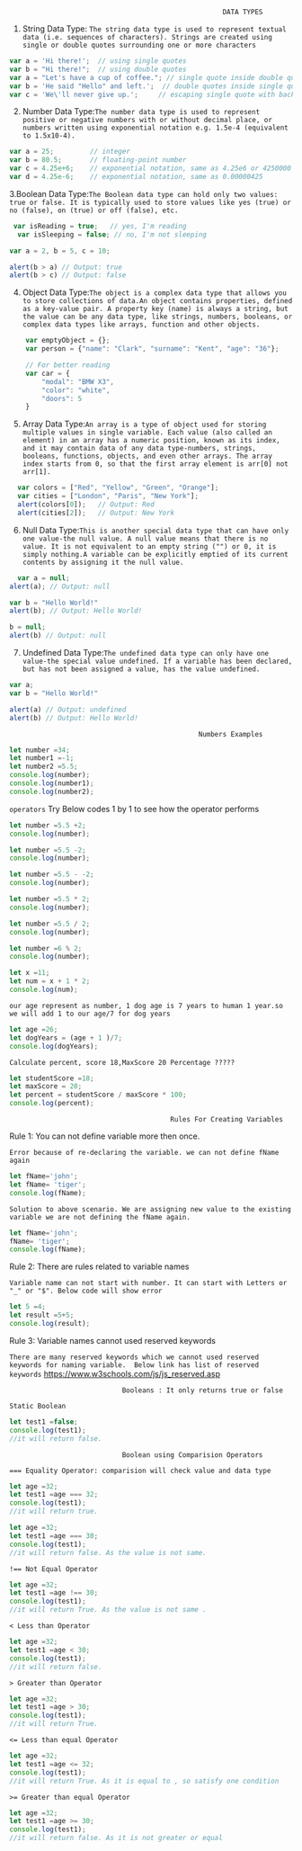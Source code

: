                                                          DATA TYPES

1. String Data Type: `The string data type is used to represent textual data (i.e. sequences of characters). Strings are created using single or double quotes surrounding one or more characters`

  ```js 
  var a = 'Hi there!';  // using single quotes
  var b = "Hi there!";  // using double quotes
  var a = "Let's have a cup of coffee."; // single quote inside double quotes
  var b = 'He said "Hello" and left.';  // double quotes inside single quotes
  var c = 'We\'ll never give up.';     // escaping single quote with backslash
  ```
2. Number Data Type:`The number data type is used to represent positive or negative numbers with or without decimal place, or numbers written using exponential notation e.g. 1.5e-4 (equivalent to 1.5x10-4).`
  ```js 
  var a = 25;         // integer
  var b = 80.5;       // floating-point number
  var c = 4.25e+6;    // exponential notation, same as 4.25e6 or 4250000
  var d = 4.25e-6;    // exponential notation, same as 0.00000425
  ```
3.Boolean Data Type:`The Boolean data type can hold only two values: true or false. It is typically used to store values like yes (true) or no (false), on (true) or off (false), etc.`
```js 
 var isReading = true;   // yes, I'm reading
  var isSleeping = false; // no, I'm not sleeping
  ```
  ```js 
 var a = 2, b = 5, c = 10;
 
  alert(b > a) // Output: true
  alert(b > c) // Output: false
  ```
4. Object Data Type:`The object is a complex data type that allows you to store collections of data.An object contains properties, defined as a key-value pair. A property key (name) is always a string, but the value can be any data type, like strings, numbers, booleans, or complex data types like arrays, function and other objects.`

  ```js 
      var emptyObject = {};
      var person = {"name": "Clark", "surname": "Kent", "age": "36"};

      // For better reading
      var car = {
          "modal": "BMW X3",
          "color": "white",
          "doors": 5
      }
  ```
5. Array Data Type:`An array is a type of object used for storing multiple values in single variable. Each value (also called an element) in an array has a numeric position, known as its index, and it may contain data of any data type-numbers, strings, booleans, functions, objects, and even other arrays. The array index starts from 0, so that the first array element is arr[0] not arr[1].`
  ```js 
    var colors = ["Red", "Yellow", "Green", "Orange"];
    var cities = ["London", "Paris", "New York"];
    alert(colors[0]);   // Output: Red
    alert(cities[2]);   // Output: New York
  ```
   
    
6. Null Data Type:`This is another special data type that can have only one value-the null value. A null value means that there is no value. It is not equivalent to an empty string ("") or 0, it is simply nothing.A variable can be explicitly emptied of its current contents by assigning it the null value.`
  ```js 
    var a = null;
  alert(a); // Output: null

  var b = "Hello World!"
  alert(b); // Output: Hello World!

  b = null;
  alert(b) // Output: null
  ```

7. Undefined Data Type:`The undefined data type can only have one value-the special value undefined. If a variable has been declared, but has not been assigned a value, has the value undefined.`
  ```js 
  var a;
  var b = "Hello World!"

  alert(a) // Output: undefined
  alert(b) // Output: Hello World!
  ```
                                                   
                                                   
                                                   Numbers Examples
  
  ```js 
  let number =34;
  let number1 =-1;
  let number2 =5.5;
  console.log(number);
  console.log(number1);
  console.log(number2);

  ```
  `operators` Try Below codes 1 by 1 to see how the operator performs
  
   ```js 
  let number =5.5 +2;
  console.log(number);
  ```
  
  ```js 
  let number =5.5 -2;
  console.log(number);
  ```
  
  ```js 
  let number =5.5 - -2;
  console.log(number);
  ```
  
  ```js 
  let number =5.5 * 2;
  console.log(number);
  ```

  
  ```js 
  let number =5.5 / 2;
  console.log(number);
  ```
  
  ```js 
  let number =6 % 2;
  console.log(number);
  ```
  
  ```js 
  let x =11;
  let num = x + 1 * 2;
  console.log(num);
  ```
  
  `our age represent as number, 1 dog age is 7 years to human 1 year.so we will add 1 to our age/7 for dog years`
  ```js 
  let age =26;
  let dogYears = (age + 1 )/7;
  console.log(dogYears);
  ```
  
  `Calculate percent, score 18,MaxScore 20 Percentage ?????`

  ```js 
  let studentScore =18;
  let maxScore = 20;
  let percent = studentScore / maxScore * 100;
  console.log(percent);
  ```
                           
                                            Rules For Creating Variables
  
Rule 1: You can not define variable more then once.

`Error because of re-declaring the variable. we can not define fName again`

```js
let fName='john';
let fName= 'tiger';
console.log(fName);
````

`Solution to above scenario. We are assigning new value to the existing variable we are not defining the fName again.`

```js
let fName='john';
fName= 'tiger';
console.log(fName);
````

Rule 2: There are rules related to variable names

`Variable name can not start with number. It can start with Letters or "_" or "$". Below code will show error `
```js
let 5 =4;
let result =5+5;
console.log(result);
````

Rule 3: Variable names cannot used reserved keywords

`There are many reserved keywords which we cannot used reserved keywords for naming variable. 
Below link has list of reserved keywords`
https://www.w3schools.com/js/js_reserved.asp



                                Booleans : It only returns true or false

`Static Boolean`

```js
let test1 =false;
console.log(test1);
//it will return false.
```

                                Boolean using Comparision Operators
                                
                                
`=== Equality Operator: comparision will check value and data type`
```js
let age =32;
let test1 =age === 32;
console.log(test1);
//it will return true.
```

```js
let age =32;
let test1 =age === 30;
console.log(test1);
//it will return false. As the value is not same.
```


`!== Not Equal Operator`
```js
let age =32;
let test1 =age !== 30;
console.log(test1);
//it will return True. As the value is not same .
```

`< Less than Operator `
```js
let age =32;
let test1 =age < 30;
console.log(test1);
//it will return false. 
```

`> Greater than Operator `
```js
let age =32;
let test1 =age > 30;
console.log(test1);
//it will return True. 
```

`<= Less than equal Operator `
```js
let age =32;
let test1 =age <= 32;
console.log(test1);
//it will return True. As it is equal to , so satisfy one condition
```

`>= Greater than equal Operator `
```js
let age =32;
let test1 =age >= 30;
console.log(test1);
//it will return false. As it is not greater or equal
```

